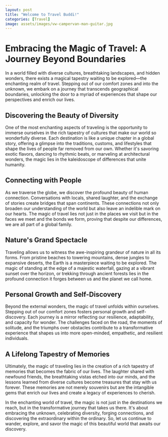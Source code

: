 ```yaml
---
layout: post
title: "Welcome to Travel Buddi!"
categories: [Travel]
image: assets/images/vw-campervan-man-guitar.jpg
---
```


# Embracing the Magic of Travel: A Journey Beyond Boundaries

In a world filled with diverse cultures, breathtaking landscapes, and hidden wonders, there exists a magical tapestry waiting to be explored—the enchanting realm of travel. Stepping out of our comfort zones and into the unknown, we embark on a journey that transcends geographical boundaries, unlocking the door to a myriad of experiences that shape our perspectives and enrich our lives.

## Discovering the Beauty of Diversity

One of the most enchanting aspects of traveling is the opportunity to immerse ourselves in the rich tapestry of cultures that make our world so wonderfully diverse. Each destination is like a unique chapter in a global story, offering a glimpse into the traditions, customs, and lifestyles that shape the lives of people far removed from our own. Whether it's savoring exotic flavors, dancing to rhythmic beats, or marveling at architectural wonders, the magic lies in the kaleidoscope of differences that unite humanity.

## Connecting with People

As we traverse the globe, we discover the profound beauty of human connection. Conversations with locals, shared laughter, and the exchange of stories create bridges that span continents. These connections not only broaden our understanding of the world but also leave an indelible mark on our hearts. The magic of travel lies not just in the places we visit but in the faces we meet and the bonds we form, proving that despite our differences, we are all part of a global family.

## Nature's Grand Spectacle

Traveling allows us to witness the awe-inspiring grandeur of nature in all its forms. From pristine beaches to towering mountains, dense jungles to expansive deserts, the Earth is a masterpiece waiting to be explored. The magic of standing at the edge of a majestic waterfall, gazing at a vibrant sunset over the horizon, or trekking through ancient forests lies in the profound connection it forges between us and the planet we call home.

## Personal Growth and Self-Discovery

Beyond the external wonders, the magic of travel unfolds within ourselves. Stepping out of our comfort zones fosters personal growth and self-discovery. Each journey is a mirror reflecting our resilience, adaptability, and capacity for wonder. The challenges faced on the road, the moments of solitude, and the triumphs over obstacles contribute to a transformative experience that shapes us into more open-minded, empathetic, and resilient individuals.

## A Lifelong Tapestry of Memories

Ultimately, the magic of traveling lies in the creation of a rich tapestry of memories that becomes the fabric of our lives. The laughter shared with newfound friends, the breathtaking vistas etched into our minds, and the lessons learned from diverse cultures become treasures that stay with us forever. These memories are not merely souvenirs but are the intangible gems that enrich our lives and create a legacy of experiences to cherish.

In the enchanting world of travel, the magic is not just in the destinations we reach, but in the transformative journey that takes us there. It's about embracing the unknown, celebrating diversity, forging connections, and discovering the extraordinary within the ordinary. So, let us continue to wander, explore, and savor the magic of this beautiful world that awaits our discovery.
